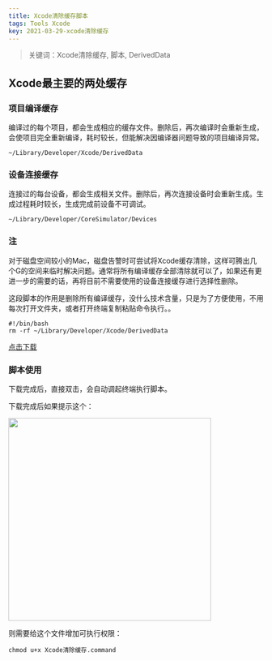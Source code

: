 ```yaml
---
title: Xcode清除缓存脚本
tags: Tools Xcode
key: 2021-03-29-xcode清除缓存
---
```

> 关键词：Xcode清除缓存, 脚本, DerivedData

## Xcode最主要的两处缓存

### 项目编译缓存

编译过的每个项目，都会生成相应的缓存文件。删除后，再次编译时会重新生成，会使项目完全重新编译，耗时较长，但能解决因编译器问题导致的项目编译异常。

```
~/Library/Developer/Xcode/DerivedData
```

### 设备连接缓存

连接过的每台设备，都会生成相关文件。删除后，再次连接设备时会重新生成。生成过程耗时较长，生成完成前设备不可调试。

```
~/Library/Developer/CoreSimulator/Devices
```

### 注

对于磁盘空间较小的Mac，磁盘告警时可尝试将Xcode缓存清除，这样可腾出几个G的空间来临时解决问题。通常将所有编译缓存全部清除就可以了，如果还有更进一步的需要的话，再将目前不需要使用的设备连接缓存进行选择性删除。

这段脚本的作用是删除所有编译缓存，没什么技术含量，只是为了方便使用，不用每次打开文件夹，或者打开终端复制粘贴命令执行。。

```
#!/bin/bash
rm -rf ~/Library/Developer/Xcode/DerivedData
```

<a href="https://file.oldboard.tech/Xcode清除缓存.command" download="Xcode清除缓存.command">点击下载</a>

### 脚本使用

下载完成后，直接双击，会自动调起终端执行脚本。

下载完成后如果提示这个：

<img src="https://image.oldboard.tech/blog/WX20210329-103559.png" width="400">

则需要给这个文件增加可执行权限：

```
chmod u+x Xcode清除缓存.command
```

